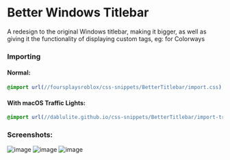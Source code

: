 # Better Windows Titlebar
A redesign to the original Windows titlebar, making it bigger, as well as giving it the functionality of displaying custom tags, eg: for Colorways

### Importing
#### Normal:
```css
@import url(//foursplaysroblox/css-snippets/BetterTitlebar/import.css);
```
#### With macOS Traffic Lights:
```css
@import url(//dablulite.github.io/css-snippets/BetterTitlebar/import-trafficlights.css);
```

### Screenshots:
![image](https://github.com/DaBluLite/css-snippets/assets/73998678/e5fe7d6f-0884-4f62-924c-99c40ab82505)
![image](https://github.com/DaBluLite/css-snippets/assets/73998678/f4e86421-2d91-4906-b7a9-7045d1068d40)
![image](https://github.com/DaBluLite/css-snippets/assets/73998678/8448bb73-05e6-4d13-8044-a7c74e482401)
